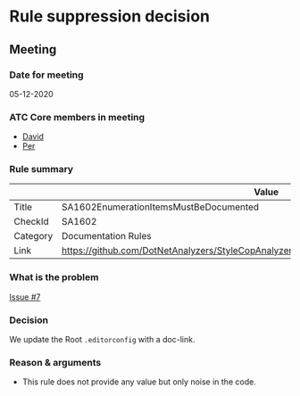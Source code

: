 # Rule suppression decision

## Meeting

### Date for meeting

05-12-2020

### ATC Core members in meeting

* [David](https://github.com/orgs/atc-net/people/davidkallesen)
* [Per](https://github.com/orgs/atc-net/people/perkops)

### Rule summary

|             | Value |
| ----------- |------------------------------------------------|
| Title       | SA1602EnumerationItemsMustBeDocumented |
| CheckId     | SA1602 |
| Category    | Documentation Rules |
| Link        | https://github.com/DotNetAnalyzers/StyleCopAnalyzers/blob/master/documentation/SA1602.md |

### What is the problem

[Issue #7](https://github.com/atc-net/atc-coding-rules/issues/7)

### Decision

We update the Root `.editorconfig` with a doc-link.

### Reason & arguments

* This rule does not provide any value but only noise in the code.

